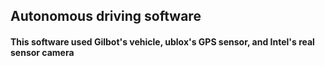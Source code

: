 ## Autonomous driving software

#### This software used Gilbot's vehicle, ublox's GPS sensor, and Intel's real sensor camera
